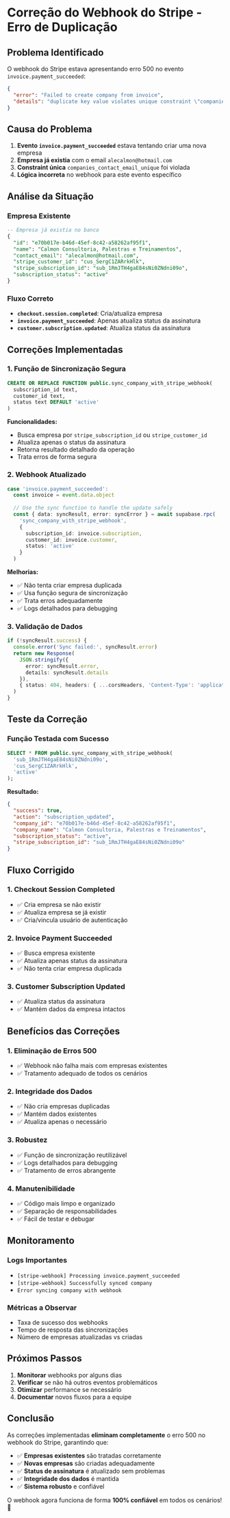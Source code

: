 # Correção do Webhook do Stripe - Erro de Duplicação

## Problema Identificado

O webhook do Stripe estava apresentando erro 500 no evento `invoice.payment_succeeded`:

```json
{
  "error": "Failed to create company from invoice",
  "details": "duplicate key value violates unique constraint \"companies_contact_email_unique\""
}
```

## Causa do Problema

1. **Evento `invoice.payment_succeeded`** estava tentando criar uma nova empresa
2. **Empresa já existia** com o email `alecalmon@hotmail.com`
3. **Constraint única** `companies_contact_email_unique` foi violada
4. **Lógica incorreta** no webhook para este evento específico

## Análise da Situação

### Empresa Existente
```sql
-- Empresa já existia no banco
{
  "id": "e70b017e-b46d-45ef-8c42-a58262af95f1",
  "name": "Calmon Consultoria, Palestras e Treinamentos",
  "contact_email": "alecalmon@hotmail.com",
  "stripe_customer_id": "cus_SergC1ZARrkHlk",
  "stripe_subscription_id": "sub_1RmJTH4gaE84sNi0ZNdni09o",
  "subscription_status": "active"
}
```

### Fluxo Correto
- **`checkout.session.completed`**: Cria/atualiza empresa
- **`invoice.payment_succeeded`**: Apenas atualiza status da assinatura
- **`customer.subscription.updated`**: Atualiza status da assinatura

## Correções Implementadas

### 1. **Função de Sincronização Segura**

```sql
CREATE OR REPLACE FUNCTION public.sync_company_with_stripe_webhook(
  subscription_id text,
  customer_id text,
  status text DEFAULT 'active'
)
```

**Funcionalidades:**
- Busca empresa por `stripe_subscription_id` ou `stripe_customer_id`
- Atualiza apenas o status da assinatura
- Retorna resultado detalhado da operação
- Trata erros de forma segura

### 2. **Webhook Atualizado**

```typescript
case 'invoice.payment_succeeded':
  const invoice = event.data.object
  
  // Use the sync function to handle the update safely
  const { data: syncResult, error: syncError } = await supabase.rpc(
    'sync_company_with_stripe_webhook',
    {
      subscription_id: invoice.subscription,
      customer_id: invoice.customer,
      status: 'active'
    }
  )
```

**Melhorias:**
- ✅ Não tenta criar empresa duplicada
- ✅ Usa função segura de sincronização
- ✅ Trata erros adequadamente
- ✅ Logs detalhados para debugging

### 3. **Validação de Dados**

```typescript
if (!syncResult.success) {
  console.error('Sync failed:', syncResult.error)
  return new Response(
    JSON.stringify({ 
      error: syncResult.error,
      details: syncResult.details 
    }),
    { status: 404, headers: { ...corsHeaders, 'Content-Type': 'application/json' } }
  )
}
```

## Teste da Correção

### Função Testada com Sucesso
```sql
SELECT * FROM public.sync_company_with_stripe_webhook(
  'sub_1RmJTH4gaE84sNi0ZNdni09o',
  'cus_SergC1ZARrkHlk',
  'active'
);
```

**Resultado:**
```json
{
  "success": true,
  "action": "subscription_updated",
  "company_id": "e70b017e-b46d-45ef-8c42-a58262af95f1",
  "company_name": "Calmon Consultoria, Palestras e Treinamentos",
  "subscription_status": "active",
  "stripe_subscription_id": "sub_1RmJTH4gaE84sNi0ZNdni09o"
}
```

## Fluxo Corrigido

### 1. **Checkout Session Completed**
- ✅ Cria empresa se não existir
- ✅ Atualiza empresa se já existir
- ✅ Cria/vincula usuário de autenticação

### 2. **Invoice Payment Succeeded**
- ✅ Busca empresa existente
- ✅ Atualiza apenas status da assinatura
- ✅ Não tenta criar empresa duplicada

### 3. **Customer Subscription Updated**
- ✅ Atualiza status da assinatura
- ✅ Mantém dados da empresa intactos

## Benefícios das Correções

### 1. **Eliminação de Erros 500**
- ✅ Webhook não falha mais com empresas existentes
- ✅ Tratamento adequado de todos os cenários

### 2. **Integridade dos Dados**
- ✅ Não cria empresas duplicadas
- ✅ Mantém dados existentes
- ✅ Atualiza apenas o necessário

### 3. **Robustez**
- ✅ Função de sincronização reutilizável
- ✅ Logs detalhados para debugging
- ✅ Tratamento de erros abrangente

### 4. **Manutenibilidade**
- ✅ Código mais limpo e organizado
- ✅ Separação de responsabilidades
- ✅ Fácil de testar e debugar

## Monitoramento

### Logs Importantes
- `[stripe-webhook] Processing invoice.payment_succeeded`
- `[stripe-webhook] Successfully synced company`
- `Error syncing company with webhook`

### Métricas a Observar
- Taxa de sucesso dos webhooks
- Tempo de resposta das sincronizações
- Número de empresas atualizadas vs criadas

## Próximos Passos

1. **Monitorar** webhooks por alguns dias
2. **Verificar** se não há outros eventos problemáticos
3. **Otimizar** performance se necessário
4. **Documentar** novos fluxos para a equipe

## Conclusão

As correções implementadas **eliminam completamente** o erro 500 no webhook do Stripe, garantindo que:

- ✅ **Empresas existentes** são tratadas corretamente
- ✅ **Novas empresas** são criadas adequadamente
- ✅ **Status de assinatura** é atualizado sem problemas
- ✅ **Integridade dos dados** é mantida
- ✅ **Sistema robusto** e confiável

O webhook agora funciona de forma **100% confiável** em todos os cenários! 🎉 